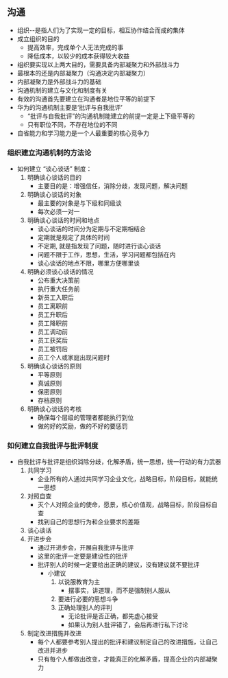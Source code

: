 ## 沟通
* 组织--是指人们为了实现一定的目标，相互协作结合而成的集体
* 成立组织的目的
	*  提高效率，完成单个人无法完成的事
	*  降低成本，以较少的成本获得较大收益
* 组织要实现以上两大目的，需要具备内部凝聚力和外部战斗力
* 最根本的还是内部凝聚力（沟通决定内部凝聚力）
* 内部凝聚力是外部战斗力的基础 
* 沟通机制的建立与文化和制度有关
* 有效的沟通首先要建立在沟通者是地位平等的前提下 
* 华为的沟通机制主要是‘批评与自我批评’
	* “批评与自我批评”的沟通机制能建立的前提一定是上下级平等的
	* 只有职位不同，不存在地位的不同
* 自省能力和学习能力是一个人最重要的核心竞争力

### 组织建立沟通机制的方法论
* 如何建立 “谈心谈话” 制度：
	1. 明确谈心谈话的目的
		* 主要目的是：增强信任，消除分歧，发现问题，解决问题
	2. 明确谈心谈话的对象
		* 最主要的对象是与下级和同级谈
		* 每次必须一对一
	3. 明确谈心谈话的时间和地点
		* 谈心谈话的时间分为定期与不定期相结合
		* 定期就是规定了具体的时间
		* 不定期, 就是指发现了问题，随时进行谈心谈话
		* 问题不限于工作，思想，生活，学习问题都包括在内
		* 谈心谈话的地点不限，哪里方便哪里谈
	4. 明确必须谈心谈话的情况
		* 公布重大决策前
		* 执行重大任务前
		* 新员工入职后
		* 员工离职前
		* 员工升职后
		* 员工降职前
		* 员工调动前
		* 员工获奖后
		* 员工被罚后
		* 员工个人或家庭出现问题时
	5. 明确谈心谈话的原则
		* 平等原则
		* 真诚原则 
		* 保密原则
		* 存档原则
	6. 明确谈心谈话的考核
		* 确保每个层级的管理者都能执行到位
		* 做的好的奖励，做的不好的要惩罚
### 如何建立自我批评与批评制度
* 自我批评与批评是组织消除分歧，化解矛盾，统一思想，统一行动的有力武器
	1. 共同学习
		* 企业所有的人通过共同学习企业文化，战略目标，阶段目标，就能统一思想
	2. 对照自查
		* 灭个人对照企业的使命，愿景，核心价值观，战略目标，阶段目标自查
		* 找到自己的思想行为和企业要求的差距
	3. 谈心谈话
	4. 开进步会
		* 通过开进步会，开展自我批评与批评
		* 这里的批评一定要是建设性的批评
		* 批评别人的时候一定要给出正确的建议，没有建议就不要批评
			* 小建议
				1. 以说服教育为主
					* 摆事实，讲道理，而不是强制别人服从
				2. 要进行必要的思想斗争
				3. 正确处理别人的评判
					* 无论批评是否正确，都先虚心接受
					* 如果认为别人批评错了，会后再进行私下讨论
	5. 制定改进措施并改进
		* 每个人都要参考别人提出的批评和建议制定自己的改进措施，让自己改进并进步
		* 只有每个人都做出改变，才能真正的化解矛盾，提高企业的内部凝聚力


	   